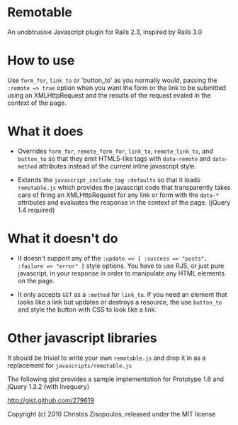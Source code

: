 Remotable
=========

An unobtrusive Javascript plugin for Rails 2.3, inspired by Rails 3.0

How to use
==========

Use `form_for`, `link_to` or 'button_to' as you normally would, passing the `:remote => true` option when you want the form or the link to be submitted using an XMLHttpRequest and the results of the request evaled in the context of the page.

What it does
============

* Overrides `form_for`, `remote_form_for`, `link_to`, `remote_link_to`, and `button_to` so that they emit HTML5-like tags with `data-remote` and `data-method` attributes instead of the current inline javascript style.

* Extends the `javascript_include_tag :defaults` so that it loads `remotable.js` which provides the javascript code that transparently takes care of firing an XMLHttpRequest for any link or form with the `data-*` attributes and evaluates the response in the context of the page. (jQuery 1.4 required)

What it doesn't do
==================

* It doesn't support any of the `:update => { :success => "posts", :failure => "error" }` style options. You have to use RJS, or just pure javascript, in your response in order to manipulate any HTML elements on the page.

* It only accepts `GET` as a `:method` for `link_to`. If you need an element that looks like a link but updates or destroys a resource, the use `button_to` and style the button with CSS to look like a link.

Other javascript libraries
==========================

It should be trivial to write your own `remotable.js` and drop it in as a replacement for `javascripts/remotable.js`

The following gist provides a sample implementation for Prototype 1.6 and jQuery 1.3.2 (with livequery)

http://gist.github.com/279619

Copyright (c) 2010 Christos Zisopoulos, released under the MIT license
